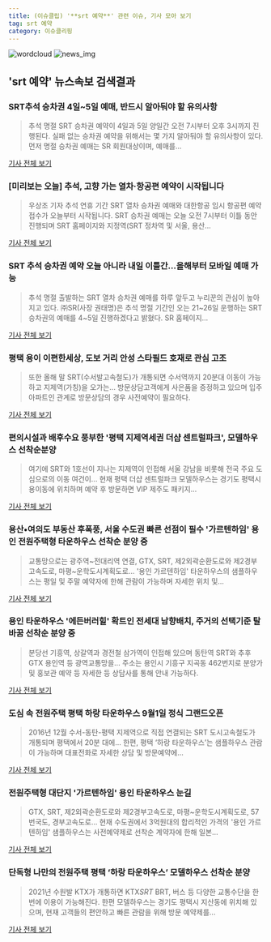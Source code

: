 ```yaml
---
title: (이슈클립) '**srt 예약**' 관련 이슈, 기사 모아 보기
tag: srt 예약
category: 이슈클리핑
---
```

![wordcloud](https://s3.ap-northeast-2.amazonaws.com/lyrics101-wordcloud/2018-09-04-1536011138.png)
![news_img](https://user-images.githubusercontent.com/42597476/44507050-1206f400-a6e4-11e8-8d98-7ffbfebb353f.png)
## **'**srt 예약**'** 뉴스속보 검색결과
### SRT추석 승차권 4일~5일 예매, 반드시 알아둬야 할 유의사항

>추석 명절 SRT 승차권 예약이 4일과 5일 양일간 오전 7시부터 오후 3시까지 진행된다. 실패 없는 승차권 예약을 위해서는 몇 가지 알아둬야 할 유의사항이 있다. 먼저 명절 승차권 예매는 SR 회원대상이며, 예매를...

<a href="http://news20.busan.com/controller/newsController.jsp?newsId=20180904000009" target="_blank">기사 전체 보기</a>

### [미리보는 오늘] 추석, 고향 가는 열차·항공편 예약이 시작됩니다

>우상조 기자 추석 연휴 기간 SRT 열차 승차권 예매와 대한항공 임시 항공편 예약 접수가 오늘부터 시작됩니다. SRT 승차권 예매는 오늘 오전 7시부터 이틀 동안 진행되며 SRT 홈페이지와 지정역(SRT 정차역 및 서울, 용산...

<a href="http://news.joins.com/article/olink/22531373" target="_blank">기사 전체 보기</a>

### SRT 추석 승차권 예약 오늘 아니라 내일 이틀간...올해부터 모바일 예매 가능

>추석 명절 출발하는 SRT 열차 승차권 예매를 하루 앞두고 누리꾼의 관심이 높아지고 있다. ㈜SR(사장 권태명)은 추석 명절 기간인 오는 21~26일 운행하는 SRT 승차권의 예매를 4~5일 진행하겠다고 밝혔다. SR 홈페이지...

<a href="http://www.kookje.co.kr/news2011/asp/newsbody.asp?code=0300&key=20180903.99099000566" target="_blank">기사 전체 보기</a>

### 평택 용이 이편한세상, 도보 거리 안성 스타필드 호재로 관심 고조

>또한 올해 말 SRT(수서발고속철도)가 개통되면 수서역까지 20분대 이동이 가능하고 지제역(가칭)을 오가는... 방문상담고객에게 사은품을 증정하고 있으며 입주 아파트인 관계로 방문상담의 경우 사전예약이 필요하다.

<a href="http://www.newsfreezone.co.kr/news/articleView.html?idxno=78066" target="_blank">기사 전체 보기</a>

### 편의시설과 배후수요 풍부한 '평택 지제역세권 더샵 센트럴파크', 모델하우스 선착순분양

>여기에 SRT와 1호선이 지나는 지제역이 인접해 서울 강남을 비롯해 전국 주요 도심으로의 이동 여건이... 현재 평택 더샵 센트럴파크 모델하우스는 경기도 평택시 용이동에 위치하며 예약 후 방문하면 VIP 제주도 패키지...

<a href="http://www.cctvnews.co.kr/news/articleView.html?idxno=87375" target="_blank">기사 전체 보기</a>

### 용산•여의도 부동산 후폭풍, 서울 수도권 빠른 선점이 필수 '가르텐하임' 용인 전원주택형 타운하우스 선착순 분양 중

>교통망으로는 광주역~전대리역 연결, GTX, SRT, 제2외곽순환도로와 제2경부고속도로, 마평~운학도시계획도로... '용인 가르텐하임' 타운하우스의 샘플하우스는 평일 및 주말 예약자에 한해 관람이 가능하며 자세한 위치 및...

<a href="http://www.e2news.com/news/articleView.html?idxno=201872" target="_blank">기사 전체 보기</a>

### 용인 타운하우스 '에든버러힐' 확트인 전세대 남향배치, 주거의 선택기준 탈바꿈 선착순 분양 중

>분당선 기흥역, 상갈역과 경전철 삼가역이 인접해 있으며 동탄역 SRT와 추후 GTX 용인역 등 광역교통망을... 주소는 용인시 기흥구 지곡동 462번지로 분양가 및 홍보관 예약 등 자세한 등 상담사를 통해 안내 가능하다.

<a href="http://www.sisamagazine.co.kr/news/articleView.html?idxno=141958" target="_blank">기사 전체 보기</a>

### 도심 속 전원주택 평택 하랑 타운하우스 9월1일 정식 그랜드오픈

>2016년 12월 수서-동탄-평택 지제역으로 직접 연결되는 SRT 도시고속철도가 개통되며 평택에서 20분 대에... 한편, 평택 ‘하랑 타운하우스’는 샘플하우스 관람이 가능하며 대표전화로 자세한 상담 및 방문예약에...

<a href="http://research-paper.co.kr/news/view/51121" target="_blank">기사 전체 보기</a>

### 전원주택형 대단지 '가르텐하임' 용인 타운하우스 눈길

>GTX, SRT, 제2외곽순환도로와 제2경부고속도로, 마평~운학도시계획도로, 57번국도, 경부고속도로... 현재 수도권에서 3억원대의 합리적인 가격의 '용인 가르텐하임' 샘플하우스는 사전예약제로 선착순 계약자에 한해 일본...

<a href="http://www.datanet.co.kr/news/articleView.html?idxno=126006" target="_blank">기사 전체 보기</a>

### 단독형 나만의 전원주택 평택 ‘하랑 타운하우스’ 모델하우스 선착순 분양

>2021년 수원발 KTX가 개통하면 KTX*SRT* BRT, 버스 등 다양한 교통수단을 한 번에 이용이 가능해진다. 한편 모델하우스는 경기도 평택시 지산동에 위치해 있으며, 현재 고객들의 편안하고 빠른 관람을 위해 방문 예약제를...

<a href="http://medicalreport.kr/news/view/50691" target="_blank">기사 전체 보기</a>


